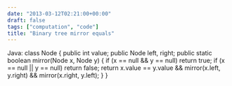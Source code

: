 ```yaml
---
date: "2013-03-12T02:21:00+00:00"
draft: false
tags: ["computation", "code"]
title: "Binary tree mirror equals"
---
```

Java: class Node { public int value; public Node left, right; public static boolean mirror(Node x, Node y) { if (x == null && y == null) return true; if (x == null || y == null) return false; return x.value == y.value && mirror(x.left, y.right) && mirror(x.right, y.left); } }

